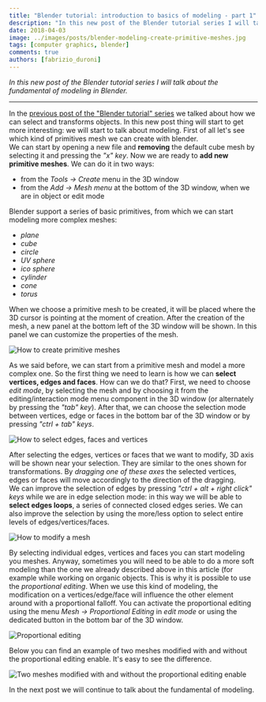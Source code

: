 ```yaml
---
title: "Blender tutorial: introduction to basics of modeling - part 1"
description: "In this new post of the Blender tutorial series I will talk about the fundamental of modeling in Blender."
date: 2018-04-03
image: ../images/posts/blender-modeling-create-primitive-meshes.jpg
tags: [computer graphics, blender]
comments: true
authors: [fabrizio_duroni]
---
```


*In this new post of the Blender tutorial series I will talk about the fundamental of modeling in Blender.*

---

In the [previous post of the "Blender tutorial" series](/2018/02/17/blender-tutorial-2-selecting-transforming-objects/ "Blender tutorial: selecting and transforming objects")
we talked about how we can select and transforms objects. In this new post thing will start to get more interesting: we
will start to talk about modeling. First of all let's see which kind of primitives mesh we can create with blender.  
We can start by opening a new file and **removing** the default cube mesh by selecting it and pressing the *"x" key*.
Now we are ready to **add new primitive meshes**. We can do it in two ways:

* from the *Tools -> Create* menu in the 3D window
* from the *Add -> Mesh menu* at the bottom of the 3D window, when we are in object or edit mode

Blender support a series of basic primitives, from which we can start modeling more complex meshes:

* *plane*
* *cube*
* *circle*
* *UV sphere*
* *ico sphere*
* *cylinder*
* *cone*
* *torus*

When we choose a primitive mesh to be created, it will be placed where the 3D cursor is pointing at the moment of
creation. After the creation of the mesh, a new panel at the bottom left of the 3D window will be shown. In this panel
we can customize the properties of the mesh.

![How to create primitive meshes](../images/posts/blender-modeling-create-primitive-meshes.jpg)

As we said before, we can start from a primitive mesh and model a more complex one. So the first thing we need to learn
is how we can **select vertices, edges and faces**. How can we do that? First, we need to choose *edit mode*, by
selecting the mesh and by choosing it from the editing/interaction mode menu component in the 3D window (or alternately
by pressing the *"tab" key*). After that, we can choose the selection mode between vertices, edge or faces in the bottom
bar of the 3D window or by pressing *"ctrl + tab" keys*.

![How to select edges, faces and vertices](../images/posts/blender-select-edges-faces-vertices.jpg)

After selecting the edges, vertices or faces that we want to modify, 3D axis will be shown near your selection. They are
similar to the ones shown for transformations. By *dragging one of these axes* the selected vertices, edges or faces
will move accordingly to the direction of the dragging.  
We can improve the selection of edges by pressing *"ctrl + alt + right click" keys* while we are in edge selection mode:
in this way we will be able to **select edges loops**, a series of connected closed edges series. We can also improve
the selection by using the more/less option to select entire levels of edges/vertices/faces.

![How to modify a mesh](../images/posts/blender-modified-mesh.jpg)

By selecting individual edges, vertices and faces you can start modeling you meshes. Anyway, sometimes you will need to
be able to do a more soft modeling than the one we already described above in this article (for example while working on
organic objects. This is why it is possible to use the *proportional editing*. When we use this kind of modeling, the
modification on a vertices/edge/face will influence the other element around with a proportional falloff. You can
activate the proportional editing using the menu *Mesh -> Proportional Editing* in *edit mode* or using the dedicated
button in the bottom bar of the 3D window.

![Proportional editing](../images/posts/blender-modeling-proportional-editing.jpg)

Below you can find an example of two meshes modified with and without the proportional editing enable. It's easy to see
the difference.

![Two meshes modified with and without the proportional editing enable](../images/posts/blender-modeling-proportional-editing-example.jpg)

In the next post we will continue to talk about the fundamental of modeling.
